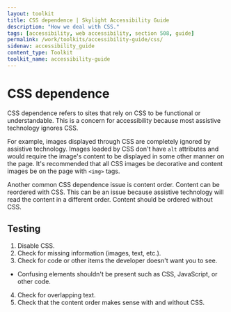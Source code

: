```yaml
---
layout: toolkit
title: CSS dependence | Skylight Accessibility Guide
description: "How we deal with CSS."
tags: [accessibility, web accessibility, section 508, guide]
permalink: /work/toolkits/accessibility-guide/css/
sidenav: accessibility_guide
content_type: Toolkit
toolkit_name: accessibility-guide
---
```


# CSS dependence

CSS dependence refers to sites that rely on CSS to be functional or understandable. This is a concern for accessibility because most assistive technology ignores CSS.

For example, images displayed through CSS are completely ignored by assistive technology. Images loaded by CSS don't have `alt` attributes and would require the image's content to be displayed in some other manner on the page. It's recommended that all CSS images be decorative and content images be on the page with `<img>` tags.

Another common CSS dependence issue is content order. Content can be reordered with CSS. This can be an issue because assistive technology will read the content in a different order. Content should be ordered without CSS.

## Testing

1. Disable CSS.
2. Check for missing information (images, text, etc.).
3. Check for code or other items the developer doesn't want you to see.
  * Confusing elements shouldn't be present such as CSS, JavaScript, or other code.
4. Check for overlapping text.
5. Check that the content order makes sense with and without CSS.
